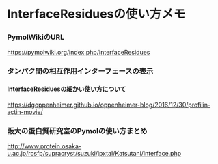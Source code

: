 # InterfaceResiduesの使い方メモ

### PymolWikiのURL
https://pymolwiki.org/index.php/InterfaceResidues

### タンパク間の相互作用インターフェースの表示
#### InterfaceResiduesの細かい使い方について
https://dgoppenheimer.github.io/oppenheimer-blog/2016/12/30/profilin-actin-movie/


### 阪大の蛋白質研究室のPymolの使い方まとめ
http://www.protein.osaka-u.ac.jp/rcsfp/supracryst/suzuki/jpxtal/Katsutani/interface.php
